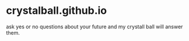 # crystalball.github.io
ask yes or no questions about your future and my crystall ball will answer them.
